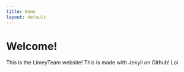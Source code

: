 ```yaml
---
title: Home
layout: default
---
```




# Welcome!
This is the LimeyTeam website! This is made with Jekyll on Github!
Lol
